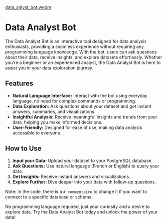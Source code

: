[data_anlyst_bot.webm](https://github.com/omarboukherys/data_analyst_bot/assets/73399025/20dad5b8-c06f-4acf-bcc7-a7f9f04ef668)

# Data Analyst Bot


The Data Analyst Bot is an interactive tool designed for data analysis enthusiasts, providing a seamless experience without requiring any programming language knowledge. With the bot, users can ask questions about their data, receive insights, and explore datasets effortlessly. Whether you're a beginner or an experienced analyst, the Data Analyst Bot is here to assist you in your data exploration journey.

## Features

- **Natural Language Interface:** Interact with the bot using everyday language, no need for complex commands or programming.
- **Data Exploration:** Ask questions about your dataset and get instant answers, summaries, and visualizations.
- **Insightful Analysis:** Receive meaningful insights and trends from your data, helping you make informed decisions.
- **User-Friendly:** Designed for ease of use, making data analysis accessible to everyone.

## How to Use

1. **Input your Data:** Upload your dataset to your PostgreSQL database.
2. **Ask Questions:** Use natural language (French or English) to query your data.
3. **Get Insights:** Receive instant answers and visualizations.
4. **Explore Further:** Dive deeper into your data with follow-up questions.

Note: In the code, there is a `# commentaire` to change it if you want to connect to a specific database or schema.

No programming language required, just your curiosity and a desire to explore data. Try the Data Analyst Bot today and unlock the power of your data!
